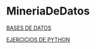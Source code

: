 # MineriaDeDatos
[BASES DE DATOS](https://github.com/AaronAlvz08/MineriaDatos003/blob/main/Ej1_BasesDatos_Equipo_7.pdf)

[EJERCICIOS DE PYTHON](https://github.com/ReynaBlanco/MineriaDeDatos/blob/main/Ej_Python_1744128.ipynb)
